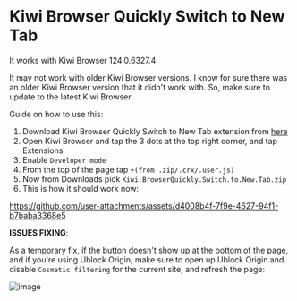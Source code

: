 # Kiwi Browser Quickly Switch to New Tab

It works with Kiwi Browser 124.0.6327.4

It may not work with older Kiwi Browser versions. I know for sure there was an older Kiwi Browser version that it didn't work with. So, make sure to update to the latest Kiwi Browser.

Guide on how to use this:

1. Download Kiwi Browser Quickly Switch to New Tab extension from [here](https://github.com/CanYouJustWorkPlease/Kiwi-Browser-Quickly-Switch-to-New-Tab/releases/download/v1.0/Kiwi.BrowserQuickly.Switch.to.New.Tab.zip)
2. Open Kiwi Browser and tap the 3 dots at the top right corner, and tap Extensions
3. Enable `Developer mode`
4. From the top of the page tap `+(from .zip/.crx/.user.js)`
5. Now from Downloads pick `Kiwi.BrowserQuickly.Switch.to.New.Tab.zip`
6. This is how it should work now:



https://github.com/user-attachments/assets/d4008b4f-7f9e-4627-94f1-b7baba3368e5

**ISSUES FIXING**:

As a temporary fix, if the button doesn't show up at the bottom of the page, and if you're using Ublock Origin, make sure to open up Ublock Origin and disable `Cosmetic filtering` for the current site, and refresh the page:

![image](https://github.com/user-attachments/assets/6a67a187-5b8e-44e6-b7bc-89043cd9c697)
